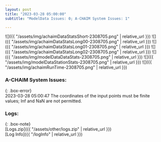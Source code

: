 ```yaml
---
layout: post
title: "2023-03-28 05:00:00"
subtitle: "ModelData Issues: 0; A-CHAIM System Issues: 1"

---
```


![]({{ "/assets/img/achaimDataStatsShort-2308705.png" | relative_url }})
![]({{ "/assets/img/achaimDataStatsLong00-2308705.png" | relative_url }})
![]({{ "/assets/img/achaimDataStatsLong01-2308705.png" | relative_url }})
![]({{ "/assets/img/achaimDataStatsLong02-2308705.png" | relative_url }})
![]({{ "/assets/img/modelDataDataStats-2308705.png" | relative_url }})
![]({{ "/assets/img/modelDataStationStats-2308705.png" | relative_url }})
![]({{ "/assets/img/achaimRunTime-2308705.png" | relative_url }})



### A-CHAIM System Issues:  
  
{: .box-error}  
2023-03-28 05:00:47 The coordinates of the input points must be finite values; Inf and NaN are not permitted.  

### Logs:  
  
{: .box-note}  
[Logs.zip]({{ "/assets/other/logs.zip" | relative_url }})  
[Log Info]({{ "/logInfo" | relative_url }})  
